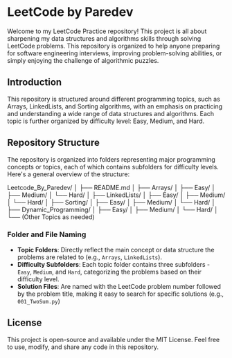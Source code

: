 # LeetCode by Paredev

Welcome to my LeetCode Practice repository! This project is all about sharpening my data structures and algorithms skills through solving LeetCode problems. This repository is organized to help anyone preparing for software engineering interviews, improving problem-solving abilities, or simply enjoying the challenge of algorithmic puzzles.

## Introduction

This repository is structured around different programming topics, such as Arrays, LinkedLists, and Sorting algorithms, with an emphasis on practicing and understanding a wide range of data structures and algorithms. Each topic is further organized by difficulty level: Easy, Medium, and Hard.

## Repository Structure

The repository is organized into folders representing major programming concepts or topics, each of which contains subfolders for difficulty levels. Here's a general overview of the structure:

Leetcode_By_Paredev/
│
├── README.md
│
├── Arrays/
│ ├── Easy/
│ ├── Medium/
│ └── Hard/
│
├── LinkedLists/
│ ├── Easy/
│ ├── Medium/
│ └── Hard/
│
├── Sorting/
│ ├── Easy/
│ ├── Medium/
│ └── Hard/
│
├── Dynamic_Programming/
│ ├── Easy/
│ ├── Medium/
│ └── Hard/
│
└── (Other Topics as needed)


### Folder and File Naming

- **Topic Folders**: Directly reflect the main concept or data structure the problems are related to (e.g., `Arrays`, `LinkedLists`).
- **Difficulty Subfolders**: Each topic folder contains three subfolders - `Easy`, `Medium`, and `Hard`, categorizing the problems based on their difficulty level.
- **Solution Files**: Are named with the LeetCode problem number followed by the problem title, making it easy to search for specific solutions (e.g., `001_TwoSum.py`)

## License

This project is open-source and available under the MIT License. Feel free to use, modify, and share any code in this repository.
